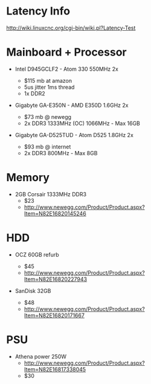 Latency Info
=====
http://wiki.linuxcnc.org/cgi-bin/wiki.pl?Latency-Test


Mainboard + Processor
=====
* Intel D945GCLF2 - Atom 330 550MHz 2x
  - $115 mb at amazon
  - 5us jitter 1ms thread
  - 1x DDR2
  
* Gigabyte GA-E350N - AMD E350D 1.6GHz 2x
  - $73 mb @ newegg
  - 2x DDR3 1333MHz (OC) 1066MHz - Max 16GB
  
* Gigabyte GA-D525TUD - Atom D525 1.8GHz 2x
  - $93 mb @ internet
  - 2x DDR3 800MHz - Max 8GB
  
  
Memory
====
* 2GB Corsair 1333MHz DDR3
  - $23
  - http://www.newegg.com/Product/Product.aspx?Item=N82E16820145246
  
  
HDD
====
* OCZ 60GB refurb
  - $45
  - http://www.newegg.com/Product/Product.aspx?Item=N82E16820227943
  
* SanDisk 32GB
  - $48
  - http://www.newegg.com/Product/Product.aspx?Item=N82E16820171667
  
  
PSU
===
* Athena power 250W
  - http://www.newegg.com/Product/Product.aspx?Item=N82E16817338045
  - $30
